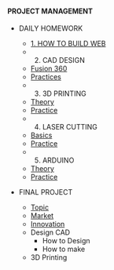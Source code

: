 <!-- 侧边栏 docs/_sidebar.md -->
####        PROJECT MANAGEMENT
- DAILY HOMEWORK
  - [1. HOW TO BUILD WEB](PM/Howtobuild/githubpage.md)
  -  2. CAD DESIGN
    - [Fusion 360](PM/CAD/installcad.md)
    - [Practices](PM/CAD/practicecad.md)
  -  3. 3D PRINTING
    - [Theory](PM/3dprinting/theory.md)
    - [Practice](PM/3dprinting/practice.md)
  -  4. LASER CUTTING
    - [Basics](https://www.nexmaker.com/doc/6laser_cutter/basic.html)
    - [Practice](https://www.nexmaker.com/doc/6laser_cutter/Design_guide.html)
  -  5. ARDUINO
    - [Theory](https://www.nexmaker.com/doc/5arduino/arduino_basic.html)
    - [Practice](PM/Arduino/practice.md)


- FINAL PROJECT
  - [Topic](FINALPROJECT/topic.md)
  - [Market](FINALPROJECT/market.md)
  - [Innovation](FINALPROJECT/innovation.md)
  - Design CAD
    - How to Design
    - How to make
  - 3D Printing